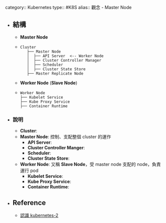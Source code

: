 category:: Kubernetes
type:: #K8S
alias:: 觀念 - Master Node

- ## 結構
	- **Master Node**
	- ```
	  Cluster
	     ├── Master Node
	     │  ├── API Server  <-- Worker Node
	     │  ├── Cluster Controller Manager
	     │  ├── Scheduler
	     │  ├── Cluster State Store
	     ├── Master Replicate Node
	  ```
	- **Worker Node** (**Slave Node**)
	- ```
	  Worker Node
	  ├── Kubelet Service
	  ├── Kube Proxy Service
	  ├── Container Runtime
	  ```
- ### 說明
	- **Cluster**:
	- **Master Node**: 控制、支配整個 cluster 的運作
		- **API Server**:
		- **Cluster Controller Manger**:
		- **Scheduler**:
		- **Cluster State Store**:
	- **Worker Node**: 又稱 **Slave Node**，受 master node 支配的 node，負責運行 pod
		- **Kubelet Service**:
		- **Kube Proxy Service**:
		- **Container Runtime**:
- ## Reference
	- [認識 kubernetes-2](https://ithelp.ithome.com.tw/articles/10297250)